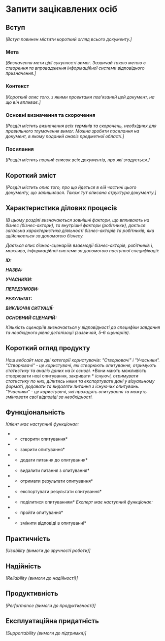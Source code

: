 # Запити зацікавлених осіб

## Вступ

*[Вступ повинен містити короткий огляд всього документу.]*

### Мета 

*[Визначення мети цієї сукупності вимог. Зазвичай такою метою є створення та впровадження 
 інформаційної системи відповідного призначення.]*

### Контекст

*[Короткий опис того, з якими проектами пов'язаний цей документ, на що він впливає.]*


### Основні визначення та скорочення

*[Розділ містить визначення всіх термінів та скорочень, необхідних для правильного
тлумачення вимог. Можна зробити посилання на документ, в якому поданий аналіз предметної області.]*


### Посилання

*[Розділ містить повний список всіх документів, про які згадується.]*


## Короткий зміст

*[Розділ містить опис того, про що йдеться в еій частині цього документу, що залишилася. 
Також тут описана структура документу.]*

## Характеристика ділових процесів

*[В цьому розділі визначаються зовнішні фактори, що впливають на бізнес (бізнес-актори), 
та внутрішні фактори (робітники), дається загальна характеристика діяльності бізнес-акторів 
та робітників, яка здійснюється за допомогою бізнесу.*

*Дається опис бізнес-сценаріїв взаємодії бізнес-акторів, робітників і, можливо, інформаційної системи за допомогою наступної
специфікації:*

   
***ID:***
    
***НАЗВА:***
    
***УЧАСНИКИ:***

***ПЕРЕДУМОВИ:***

***РЕЗУЛЬТАТ:***

***ВИКЛЮЧНІ СИТУАЦІЇ:***

***ОСНОВНИЙ СЦЕНАРІЙ:***

*Кількість сценаріїв визначається у відповідності до специфіки завдання та необхідного 
рівня деталізації (зазвичай, 5-6 сценаріїв).*

## Короткий огляд продукту

*Наш вебсайт має дві категорії користувачів: "Створювачі" і*
*"Учасники". "Створювачі" - це користувачі, які створюють*
*опитування, отримують статистику та аналіз даних на їх основі.*
*Вони мають можливість створювати нові опитування, закривати *
*існуючі, отримувати статистику по них, ділитись ними та*
*експортувати дані у візуальному форматі, додавати та видаляти*
*питання з існуючих опитувань. "Учасники" - це користувачі, які*
*проходять опитування та можуть змінювати свої відповіді за необхідності.*


## Функціональність

*Клієнт має наступний функціонал:*
*   - створити опитування*
*   - закрити опитування*
*   - додати питання до опитування*
*   - видалити питання з опитування*
*   - отримати результати опитування*
*   - експортувати результати опитування*
*   - поділитися опитуванням*
*Експерт має наступний функціонал:*
*   - пройти опитування*
*   - змінити відповіді в опитуванні* 

## Практичність

*[Usability (вимоги до зручності роботи)]*

## Надійність

*[Reliability (вимоги до надійності)]*

## Продуктивність

*[Performance (вимоги до продуктивності)]*

## Експлуатаційна придатність

*[Supportability (вимоги до підтримки)]*
